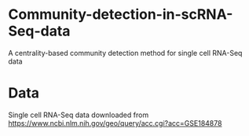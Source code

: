 # Community-detection-in-scRNA-Seq-data
A centrality-based community detection method for single cell RNA-Seq data
# Data
Single cell RNA-Seq data downloaded from https://www.ncbi.nlm.nih.gov/geo/query/acc.cgi?acc=GSE184878
